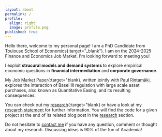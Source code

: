 ```yaml
---
layout: about
permalink: /
profile:
  align: right
  image: profile.png
published: true
---
```


Hello there, welcome to my personal page! I am a PhD Candidate from [Toulouse School of Economics](https://www.tse-fr.eu){:target="_blank"}. I am on the 2024-2025 Finance and Economics Job Market. I'm looking forward to meeting you! 

I exploit **strucural models and demand systems** to explore empirical economic questions in **financial intermediation** and **corporate governance**.  

My [Job Market Paper]({{site.baseurl}}/projects/5-researchstatement/){:target="blank}, written jointly with [Paul Rintamäki](https://sites.google.com/view/paulrintamaki), explores the interaction of Basel III regulation with large scale asset purchases, also known as Quantitative Easing, and its resulting consequences. 

You can check out my [research]({{site.baseurl}}/blog/){:target="blank} or have a look at my [research statement]({{site.baseurl}}/projects/5-researchstatement/) for further information. You will find the code for a given project at the end of its related blog post in the [research]({{site.baseurl}}/blog/) section. 

Do not hesitate to [contact me](mailto:basile.dubois@tse-fr.eu) if you have any question, comment or thought about my research. Discussing ideas is 90% of the fun of Academia!


